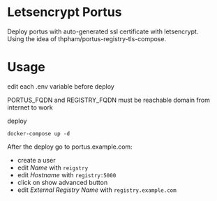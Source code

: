 
# Letsencrypt Portus

Deploy portus with auto-generated ssl certificate with letsencrypt.  
Using the idea of thpham/portus-registry-tls-compose.

# Usage

edit each .env variable before deploy

PORTUS_FQDN and REGISTRY_FQDN must be reachable domain from internet to work

deploy

```
docker-compose up -d
```

After the deploy go to portus.example.com:
- create a user
- edit _Name_ with `reigstry`
- edit _Hostname_ with `registry:5000`
- click on show advanced button
- edit _External Registry Name_ with `registry.example.com`
